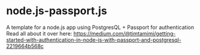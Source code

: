 # node.js-passport.js
A template for a node.js app using PostgresQL + Passport for authentication
Read all about it over here: https://medium.com/@timtamimi/getting-started-with-authentication-in-node-js-with-passport-and-postgresql-2219664b568c
